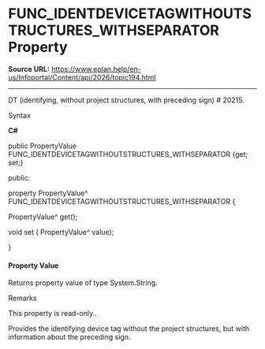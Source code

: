 # FUNC_IDENTDEVICETAGWITHOUTSTRUCTURES_WITHSEPARATOR Property

**Source URL:** https://www.eplan.help/en-us/Infoportal/Content/api/2026/topic194.html

---

DT (identifying, without project structures, with preceding sign) # 20215.

Syntax

**C#**



public PropertyValue FUNC_IDENTDEVICETAGWITHOUTSTRUCTURES_WITHSEPARATOR {get; set;}

public:

property PropertyValue^ FUNC_IDENTDEVICETAGWITHOUTSTRUCTURES_WITHSEPARATOR {

   PropertyValue^ get();

   void set (    PropertyValue^ value);

}


#### Property Value

Returns property value of type System.String.

Remarks

This property is read-only..

Provides the identifying device tag without the project structures, but with information about the preceding sign.
